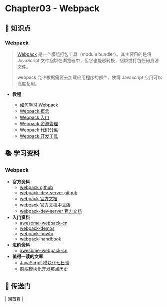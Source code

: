 # Chapter03 - Webpack

## :memo: 知识点

### Webpack

> [Webpack](https://webpack.github.io/) 是一个模组打包工具（module bundler）。其主要目的是将 JavaScript 文件捆绑在浏览器中，但它也能够转换，捆绑或打包任何资源文件。
>
> webpack 允许根据需要去加载应用程序的部件。使得 Javascript 应用可以高度复用。
>

- **教程**

  * [如何学习 Webpack](https://github.com/dunwu/frontend-tutorial/tree/master/docs/chapter03/webpack/webpack-howto.md)
  * [Webpack 概念](https://github.com/dunwu/frontend-tutorial/tree/master/docs/chapter03/webpack/concept.md)
  * [Webpack 入门](https://github.com/dunwu/frontend-tutorial/tree/master/docs/chapter03/webpack/webpack-tutorial.md)
  * [Webpack 资源管理](https://github.com/dunwu/frontend-tutorial/tree/master/docs/chapter03/webpack/asset-management.md)
  * [Webpack 代码分离](https://github.com/dunwu/frontend-tutorial/tree/master/docs/chapter03/webpack/code-splitting.md)
  * [Webpack 开发工具](https://github.com/dunwu/frontend-tutorial/tree/master/docs/chapter03/webpack/development.md)

## :books: 学习资料

### Webpack

- **官方资料**
  - [webpack github](https://github.com/webpack/webpack)
  - [webpack-dev-server github](https://github.com/webpack/webpack-dev-server)
  - [webpack 官方文档](https://webpack.js.org/)
  - [webpack 官方文档中文版](https://doc.webpack-china.org/)
  - [webpack-dev-server 官方文档](http://webpack.github.io/docs/webpack-dev-server.html)
- **入门资料**
  - [awesome-webpack-cn](https://github.com/webpack-china/awesome-webpack-cn)
  - [webpack-demos](https://github.com/ruanyf/webpack-demos)
  - [webpack-howto](https://github.com/petehunt/webpack-howto/blob/master/README-zh.md)
  - [webpack-handbook](http://zhaoda.net/webpack-handbook/index.html)
- **进阶资料**
  - [awesome-webpack-cn](https://github.com/webpack-china/awesome-webpack-cn)
- **值得一读的文章**
  - [JavaScript 模块化七日谈](http://huangxuan.me/2015/07/09/js-module-7day/)
  - [前端模块化开发那点历史](https://github.com/seajs/seajs/issues/588)

## :door: 传送门

| [回首頁](https://github.com/dunwu/frontend-tutorial/tree/master/docs) |
